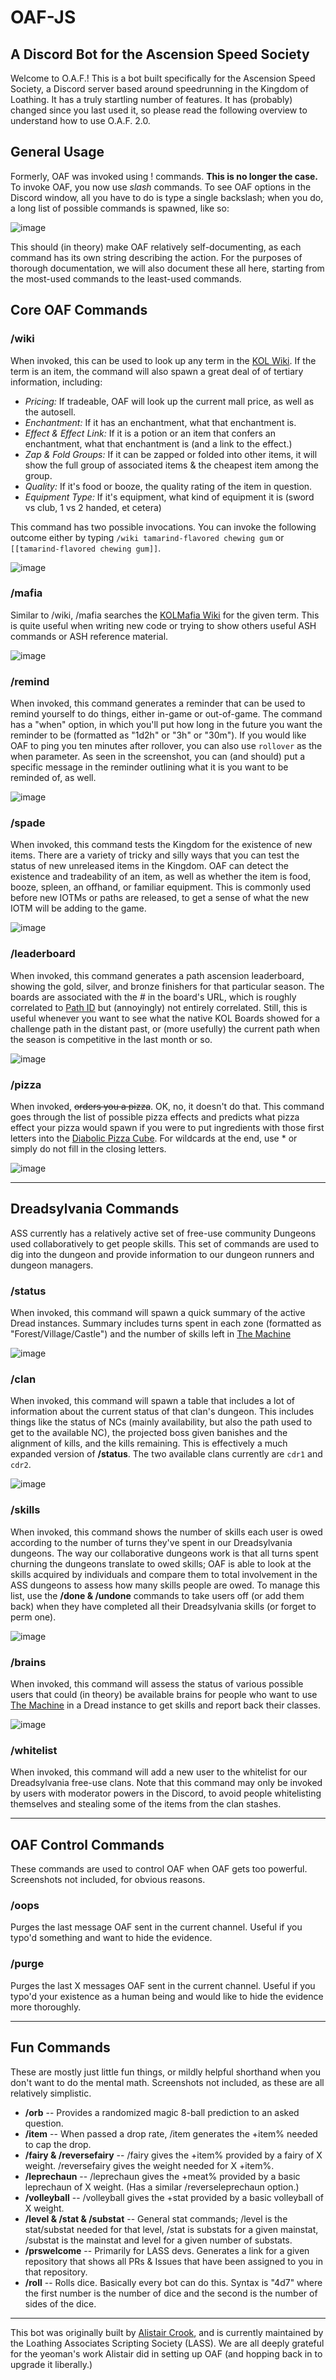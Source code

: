 # OAF-JS
## A Discord Bot for the Ascension Speed Society
Welcome to O.A.F.! This is a bot built specifically for the Ascension Speed Society, a Discord server based around speedrunning in the Kingdom of Loathing. It has a truly startling number of features. It has (probably) changed since you last used it, so please read the following overview to understand how to use O.A.F. 2.0.

## General Usage
Formerly, OAF was invoked using ! commands. **This is no longer the case.** To invoke OAF, you now use *slash* commands. To see OAF options in the Discord window, all you have to do is type a single backslash; when you do, a long list of possible commands is spawned, like so:

![image](https://user-images.githubusercontent.com/8014761/172405756-b030ee08-9c5d-4cff-9dbd-157e8ffbc7bb.png)

This should (in theory) make OAF relatively self-documenting, as each command has its own string describing the action. For the purposes of thorough documentation, we will also document these all here, starting from the most-used commands to the least-used commands.

## Core OAF Commands
### /wiki
When invoked, this can be used to look up any term in the [KOL Wiki](https://kol.coldfront.net/thekolwiki/index.php/Main_Page). If the term is an item, the command will also spawn a great deal of of tertiary information, including:
- *Pricing:* If tradeable, OAF will look up the current mall price, as well as the autosell.
- *Enchantment:* If it has an enchantment, what that enchantment is.
- *Effect & Effect Link:* If it is a potion or an item that confers an enchantment, what that enchantment is (and a link to the effect.)
- *Zap & Fold Groups:* If it can be zapped or folded into other items, it will show the full group of associated items & the cheapest item among the group. 
- *Quality:* If it's food or booze, the quality rating of the item in question.
- *Equipment Type:* If it's equipment, what kind of equipment it is (sword vs club, 1 vs 2 handed, et cetera)

This command has two possible invocations. You can invoke the following outcome either by typing `/wiki tamarind-flavored chewing gum` or `[[tamarind-flavored chewing gum]]`.

![image](https://user-images.githubusercontent.com/8014761/172411077-4fe06955-25d3-47b7-ba42-18f6e5e79601.png)

### /mafia
Similar to /wiki, /mafia searches the [KOLMafia Wiki](https://wiki.kolmafia.us/index.php) for the given term. This is quite useful when writing new code or trying to show others useful ASH commands or ASH reference material.

![image](https://user-images.githubusercontent.com/8014761/172417662-236b2ea3-6da0-488f-a76a-30c5cdf81848.png)

### /remind
When invoked, this command generates a reminder that can be used to remind yourself to do things, either in-game or out-of-game. The command has a "when" option, in which you'll put how long in the future you want the reminder to be (formatted as "1d2h" or "3h" or "30m"). If you would like OAF to ping you ten minutes after rollover, you can also use `rollover` as the when parameter. As seen in the screenshot, you can (and should) put a specific message in the reminder outlining what it is you want to be reminded of, as well.

![image](https://user-images.githubusercontent.com/8014761/172413083-1bf7ea24-f342-4423-8d59-4c97fa7b2fb6.png)

### /spade
When invoked, this command tests the Kingdom for the existence of new items. There are a variety of tricky and silly ways that you can test the status of new unreleased items in the Kingdom. OAF can detect the existence and tradeability of an item, as well as whether the item is food, booze, spleen, an offhand, or familiar equipment. This is commonly used before new IOTMs or paths are released, to get a sense of what the new IOTM will be adding to the game. 

![image](https://user-images.githubusercontent.com/8014761/172412074-0ea3fdcb-2482-4feb-88b0-d4fa816c7fe8.png)

### /leaderboard
When invoked, this command generates a path ascension leaderboard, showing the gold, silver, and bronze finishers for that particular season. The boards are associated with the # in the board's URL, which is roughly correlated to [Path ID](https://kol.coldfront.net/thekolwiki/index.php/Paths_by_number) but (annoyingly) not entirely correlated. Still, this is useful whenever you want to see what the native KOL Boards showed for a challenge path in the distant past, or (more usefully) the current path when the season is competitive in the last month or so.

![image](https://user-images.githubusercontent.com/8014761/172418964-be08e036-afa8-46ea-9fc1-4adc46a254ef.png)

### /pizza
When invoked, ~~orders you a pizza~~. OK, no, it doesn't do that. This command goes through the list of possible pizza effects and predicts what pizza effect your pizza would spawn if you were to put ingredients with those first letters into the [Diabolic Pizza Cube](https://kol.coldfront.net/thekolwiki/index.php/Diabolic_pizza_cube). For wildcards at the end, use * or simply do not fill in the closing letters.

![image](https://user-images.githubusercontent.com/8014761/172419808-e98fe63d-5a6e-40c3-a303-2b4da1804de9.png)

------------------------------

## Dreadsylvania Commands
ASS currently has a relatively active set of free-use community Dungeons used collaboratively to get people skills. This set of commands are used to dig into the dungeon and provide information to our dungeon runners and dungeon managers. 

### /status
When invoked, this command will spawn a quick summary of the active Dread instances. Summary includes turns spent in each zone (formatted as "Forest/Village/Castle") and the number of skills left in [The Machine](https://kol.coldfront.net/thekolwiki/index.php/The_Machine)

![image](https://user-images.githubusercontent.com/8014761/172421429-7d7a4b03-61f3-4825-879e-b21e6a30f6d2.png)

### /clan
When invoked, this command will spawn a table that includes a lot of information about the current status of that clan's dungeon. This includes things like the status of NCs (mainly availability, but also the path used to get to the available NC), the projected boss given banishes and the alignment of kills, and the kills remaining. This is effectively a much expanded version of **/status**. The two available clans currently are `cdr1` and `cdr2`. 

![image](https://user-images.githubusercontent.com/8014761/172420877-1b6eddc2-9c47-4f21-bf3a-b76dc3167bd9.png)

### /skills
When invoked, this command shows the number of skills each user is owed according to the number of turns they've spent in our Dreadsylvania dungeons. The way our collaborative dungeons work is that all turns spent churning the dungeons translate to owed skills; OAF is able to look at the skills acquired by individuals and compare them to total involvement in the ASS dungeons to assess how many skills people are owed. To manage this list, use the **/done & /undone** commands to take users off (or add them back) when they have completed all their Dreadsylvania skills (or forget to perm one).

![image](https://user-images.githubusercontent.com/8014761/172422468-80769cb7-8b8c-45b5-a554-b4f682c6d46f.png)

### /brains
When invoked, this command will assess the status of various possible users that could (in theory) be available brains for people who want to use [The Machine](https://kol.coldfront.net/thekolwiki/index.php/The_Machine) in a Dread instance to get skills and report back their classes. 

![image](https://user-images.githubusercontent.com/8014761/172420340-6662a773-7e2a-441c-82de-5a1066203b54.png)

### /whitelist
When invoked, this command will add a new user to the whitelist for our Dreadsylvania free-use clans. Note that this command may only be invoked by users with moderator powers in the Discord, to avoid people whitelisting themselves and stealing some of the items from the clan stashes.

------------------------------

## OAF Control Commands
These commands are used to control OAF when OAF gets too powerful. Screenshots not included, for obvious reasons.

### /oops
Purges the last message OAF sent in the current channel. Useful if you typo'd something and want to hide the evidence.

### /purge
Purges the last X messages OAF sent in the current channel. Useful if you typo'd your existence as a human being and would like to hide the evidence more thoroughly.

------------------------------

## Fun Commands
These are mostly just little fun things, or mildly helpful shorthand when you don't want to do the mental math. Screenshots not included, as these are all relatively simplistic.

- **/orb** -- Provides a randomized magic 8-ball prediction to an asked question. 
- **/item** -- When passed a drop rate, /item generates the +item% needed to cap the drop.
- **/fairy & /reversefairy** -- /fairy gives the +item% provided by a fairy of X weight. /reversefairy gives the weight needed for X +item%.
- **/leprechaun** -- /leprechaun gives the +meat% provided by a basic leprechaun of X weight. (Has a similar /reverseleprechaun option.)
- **/volleyball** -- /volleyball gives the +stat provided by a basic volleyball of X weight.
- **/level & /stat & /substat** -- General stat commands; /level is the stat/substat needed for that level, /stat is substats for a given mainstat, /substat is the mainstat and level for a given number of substats.
- **/prswelcome** -- Primarily for LASS devs. Generates a link for a given repository that shows all PRs & Issues that have been assigned to you in that repository.
- **/roll** -- Rolls dice. Basically every bot can do this. Syntax is "4d7" where the first number is the number of dice and the second is the number of sides of the dice.

------------------------------

This bot was originally built by [Alistair Crook](https://github.com/Phillammon), and is currently maintained by the Loathing Associates Scripting Society (LASS). We are all deeply grateful for the yeoman's work Alistair did in setting up OAF (and hopping back in to upgrade it liberally.)
